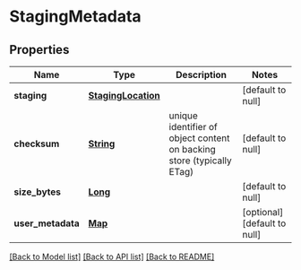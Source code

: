 # StagingMetadata
## Properties

Name | Type | Description | Notes
------------ | ------------- | ------------- | -------------
**staging** | [**StagingLocation**](StagingLocation.md) |  | [default to null]
**checksum** | [**String**](string.md) | unique identifier of object content on backing store (typically ETag) | [default to null]
**size\_bytes** | [**Long**](long.md) |  | [default to null]
**user\_metadata** | [**Map**](string.md) |  | [optional] [default to null]

[[Back to Model list]](../README.md#documentation-for-models) [[Back to API list]](../README.md#documentation-for-api-endpoints) [[Back to README]](../README.md)


